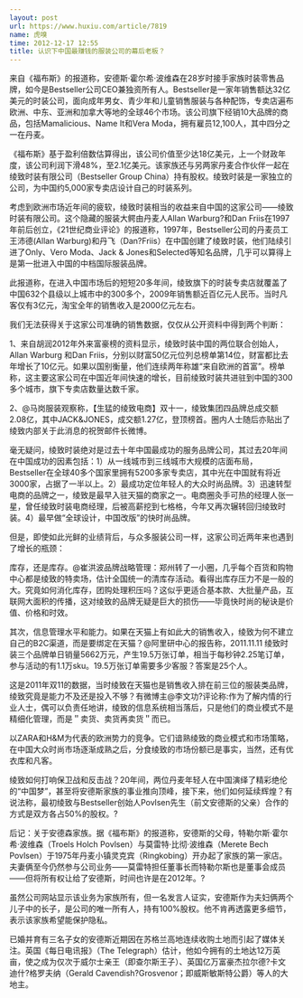 ```yaml
---
layout: post
url: https://www.huxiu.com/article/7819
name: 虎嗅
time: 2012-12-17 12:55
title: 认识下中国最赚钱的服装公司的幕后老板？
---
```

来自《福布斯》的报道称，安德斯·霍尔希·波维森在28岁时接手家族时装零售品牌，如今是Bestseller公司CEO兼独资所有人。Bestseller是一家年销售额达32亿美元的时装公司，面向成年男女、青少年和儿童销售服装与各种配饰，专卖店遍布欧洲、中东、亚洲和加拿大等地的全球46个市场。该公司旗下经销10大品牌的商品，包括Mamalicious、Name It和Vera Moda，拥有雇员12,100人，其中四分之一在丹麦。

《福布斯》基于盈利倍数估算得出，该公司价值至少达18亿美元，上一个财政年度，该公司利润下滑48%，至2.1亿美元。该家族还与另两家丹麦合作伙伴一起在绫致时装有限公司（Bestseller Group China）持有股权。绫致时装是一家独立的公司，为中国约5,000家专卖店设计自己的时装系列。

考虑到欧洲市场近年间的疲软，绫致时装相当的收益来自中国的这家公司——绫致时装有限公司。这个隐藏的服装大鳄由丹麦人Allan Warburg?和Dan Friis在1997年前后创立，《21世纪商业评论》的报道称，1997年，Bestseller公司的丹麦员工王沛德(Allan Warburg)和丹飞（Dan?Friis）在中国创建了绫致时装，他们陆续引进了Only、Vero Moda、Jack & Jones和Selected等知名品牌，几乎可以算得上是第一批进入中国的中档国际服装品牌。

此报道称，在进入中国市场后的短短20多年间，绫致旗下的时装专卖店就覆盖了中国632个县级以上城市中的300多个，2009年销售额近百亿元人民币。当时凡客仅有3亿元，淘宝全年的销售收入是2000亿元左右。

我们无法获得关于这家公司准确的销售数据，仅仅从公开资料中得到两个判断：

1、来自胡润2012年外来富豪榜的资料显示，绫致时装中国的两位联合创始人，Allan Warburg 和Dan Friis，分别以财富50亿元位列总榜单第14位，财富都比去年增长了10亿元。如果以国别衡量，他们连续两年称雄“来自欧洲的首富”。榜单称，这主要这家公司在中国近年间快速的增长，目前绫致时装共进驻到中国的300多个城市，旗下专卖店数量达数千家。

2、@马岗服装观察称，【生猛的绫致电商】双十一，绫致集团四品牌总成交额2.08亿，其中JACK&JONES，成交额1.27亿，登顶榜首。圈内人士随后亦贴出了绫致内部关于此消息的祝贺邮件长微博。

毫无疑问，绫致时装绝对是过去十年中国最成功的服务品牌公司，其过去20年间在中国成功的因素包括：1）从一线城市到三线城市大规模的店面布局，Bestseller在全球40多个国家里拥有5200多家专卖店，其中光在中国就有将近3000家，占据了一半以上。2）最成功定位年轻人的大众时尚品牌。3）迅速转型电商的品牌之一，绫致是最早入驻天猫的商家之一。电商圈灸手可热的经理人张一星，曾任绫致时装电商经理，后被高薪挖到七格格，今年又再次辗转回归绫致时装。4）最早做“全球设计，中国改版”的快时尚品牌。

但是，即使如此光鲜的业绩背后，与众多服装公司一样，这家公司近两年来也遇到了增长的瓶颈：

库存，还是库存。@崔洪波品牌战略管理：郑州转了一小圈，几乎每个百货和购物中心都是绫致的特卖场，估计全国统一的清库存活动。看得出库存压力不是一般的大。究竟如何消化库存，团购处理积压吗？这似乎更适合基本款、大批量产品，互联网大面积的传播，这对绫致的品牌无疑是巨大的损伤——毕竟快时尚的秘诀是价值、价格和时效。

其次，信息管理水平和能力。如果在天猫上有如此大的销售收入，绫致为何不建立自己的B2C渠道，而是要绑定在天猫？@阿里研中心的报告称，2011.11.11 绫致时装三个品牌单日销量5662万元，产生19.5万张订单，相当于每秒钟2.25笔订单，参与活动的有1.1万sku。19.5万张订单需要多少客服？答案是25个人。

这是2011年双11的数据，当时绫致在天猫也是销售收入排在前三位的服装类品牌，绫致究竟是能力不及还是投入不够？有微博主@李文功?评论称:作为了解内情的行业人士，偶可以负责任地讲，绫致的信息系统相当落后，只是他们的商业模式不是精细化管理，而是＂卖货、卖货再卖货＂而已。

以ZARA和H&M为代表的欧洲势力的竞争。它们谙熟绫致的商业模式和市场策略，在中国大众时尚市场逐渐成熟之后，分食绫致的市场份额已是事实，当然，还有优衣库和凡客。

绫致如何打响保卫战和反击战？20年间，两位丹麦年轻人在中国演绎了精彩绝伦的“中国梦”，甚至将安德斯家族的事业推向顶峰，接下来，他们如何延续辉煌？有说法称，最初绫致与Bestseller创始人Povlsen先生（前文安德斯的父亲）合作的方式是双方各占50%的股权。?

后记：关于安德森家族。据《福布斯》的报道称，安德斯的父母，特勒尔斯·霍尔希·波维森（Troels Holch Povlsen）与莫雷特·比彻·波维森（Merete Bech Povlsen）于1975年丹麦小镇灵克宾（Ringkobing）开办起了家族的第一家店。夫妻俩至今仍然参与公司业务——莫雷特担任董事长而特勒尔斯也是董事会成员——但将所有权让给了安德斯，时间也许是在2012年。?

虽然公司网站显示该业务为家族所有，但一名发言人证实，安德斯作为夫妇俩两个儿子中的长子，是公司的唯一所有人，持有100%股权。他不肯再透露更多细节，表示该家族希望能保护隐私。

已婚并育有三名子女的安德斯近期因在苏格兰高地连续收购土地而引起了媒体关注。英国《每日电讯报》（The Telegraph）估计，他如今拥有的土地达12万英亩，使之成为仅次于威尔士亲王（即查尔斯王子）、英国亿万富豪杰拉尔德?卡文迪什?格罗夫纳（Gerald Cavendish?Grosvenor；即威斯敏斯特公爵）等人的大地主。


